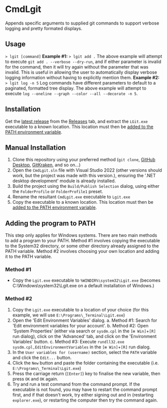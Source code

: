 # CmdLgit
Appends specific arguments to supplied git commands to support verbose logging and pretty formated displays.

## Usage
`> lgit [command]`
**Example #1:** `> lgit add .`
The above example will attempt to execute `git add . --verbose --dry-run`, and if either parameter is invalid for the command, then it will try again without the parameter that was invalid. This is useful in allowing the user to automatically display verbose logging information without having to explicitly mention them.
**Example #2:** `> lgit log -n 5`
Log commands have different parameters to default to a paginated, formatted tree display.
The above example will attempt to execute `log --oneline --graph --color --all --decorate -n 5`.

## Installation
Get the [latest release](../../releases/latest) from the [Releases](../../releases) tab, and extract the `LGit.exe` executable to a known location.
This location must then be [added to the PATH environment variable](adding-the-program-to-path).

## Manual Installation
1. Clone this repository using your preferred method (`git clone`, [GitHub Desktop](https://desktop.github.com/), [GitKraken](https://gitkraken.com/), and so on...)
2. Open the `CmdLgit.sln` file with Visual Studio 2022 (other versions should work, but the project was made with this version.), ensuring the '.NET desktop development' module is already installed.
3. Build the project using the `Build/Publish Selection` dialog, using either the `FolderProfile` or `FolderProfile1` preset.
4. Rename the resultant `CmdLgit.exe` executable to `Lgit.exe`
5. Copy the executable to a known location. This location must then be [added to the PATH environment variable](adding-the-program-to-path).

## Adding the program to PATH
This step only applies for Windows systems.
There are two main methods to add a program to your PATH. Method #1 involves copying the executable to the System32 directory, or some other directory already assigned to the PATH variable. Method #2 involves choosing your own location and adding it to the PATH variable.
### Method #1
- Copy the `Lgit.exe` executable to `%WINDIR%\system32\Lgit.exe` (becomes C:\Windows\system32\Lgit.exe on a default installation of Windows.)
### Method #2
1. Copy the `Lgit.exe` executable to a location of your choice (for this example, we will use `E:\Programs\_Terminal\Lgit.exe`)
2. Open the 'Edit Environment Variables' dialog.
	a. Method #1: Search for 'Edit environment variables for your account'.
	b. Method #2: Open 'System Properties' (either via search or `sysdm.cpl` in the `[⊞ Win]`+`[R]` run dialog), click on the 'Advanced' tab, and click on the 'Environment Variables' button.
	c. Method #3: Execute `rundll32.exe sysdm.cpl,EditEnvironmentVariables` in the `[⊞ Win]`+`[R]` run dialog.
3. In the `User variables for (username)` section, select the `PATH` variable and click the `Edit...` button.
4. Click the `New` button and paste the folder containing the executable (i.e. `E:\Programs\_Terminal\Lgit.exe`)
5. Press the carriage return (`[Enter]`) key to finalise the new variable, then press `OK` and `OK` again.
6. Try and run a test command from the command prompt. If the executable is not found, you may have to restart the command prompt first, and if that doesn't work, try either signing out and in (restarting `explorer.exe`), or restarting the computer then try the command again.
